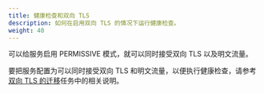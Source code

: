 ```yaml
---
title: 健康检查和双向 TLS
description: 如何在启用双向 TLS 的情况下运行健康检查。
weight: 40
---
```


可以给服务启用 PERMISSIVE 模式，就可以同时接受双向 TLS 以及明文流量。

要把服务配置为可以同时接受双向 TLS 和明文流量，以便执行健康检查，请参考[双向 TLS 的迁移](/zh/docs/tasks/security/mtls-migration/#配置服务器使其同时能接收双向-tls-以及明文流量)任务中的相关说明。